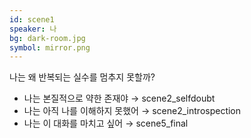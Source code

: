 ```yaml
---
id: scene1
speaker: 나
bg: dark-room.jpg
symbol: mirror.png
---
```


나는 왜 반복되는 실수를 멈추지 못할까?

- 나는 본질적으로 약한 존재야 → scene2_selfdoubt  
- 나는 아직 나를 이해하지 못했어 → scene2_introspection
- 나는 이 대화를 마치고 싶어 → scene5_final